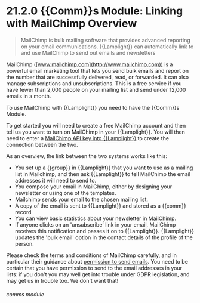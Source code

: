 # 21.2.0 {{Comm}}s Module: Linking with MailChimp Overview

> MailChimp is bulk mailing software that provides advanced reporting on your email communications. {{Lamplight}} can automatically link to and use MailChimp to send out emails and newsletters



MailChimp ([www.mailchimp.com](http://www.mailchimp.com)) is a powerful email marketing tool that lets you send bulk emails and report on the number that are successfully delivered, read, or forwarded. It can also manage subscriptions and unsubscriptions. This is a free service if you have fewer than 2,000 people on your mailing list and send under 12,000 emails in a month. 

To use MailChimp with {{Lamplight}} you need to have the {{Comm}}s Module.

To get started you will need to create a free MailChimp account and then tell us you want to turn on MailChimp in your {{Lamplight}}.  You will then need to enter a [MailChimp API key into {{Lamplight}}](/help/index/p/21.2.1) to create the connection between the two.

As an overview, the link between the two systems works like this:

  - You set up a {{group}} in {{Lamplight}} that you want to use as a mailing list in Mailchimp, and then ask {{Lamplight}} to tell MailChimp the email addresses it will need to send to.
  - You compose your email in MailChimp, either by designing your newsletter or using one of the templates.
  - Mailchimp sends your email to the chosen mailing list.
  - A copy of the email is sent to {{Lamplight}} and stored as a {{comm}} record
  - You can view basic statistics about your newsletter in MailChimp.
  - If anyone clicks on an 'unsubscribe' link in your email, MailChimp receives this notification and passes it on to {{Lamplight}}. {{Lamplight}} updates the 'bulk email' option in the contact details of the profile of the person.

Please check the terms and conditions of MailChimp carefully, and in particular their guidance about [permission to send emails](http://mailchimp.com/legal/terms/). You need to be certain that you have permission to send to the email addresses in your lists: if you don't you may well get into trouble under GDPR legislation, and may get us in trouble too. We don't want that! 


###### comms module

